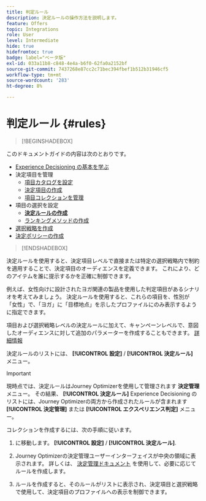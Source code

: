 ```yaml
---
title: 判定ルール
description: 決定ルールの操作方法を説明します。
feature: Offers
topic: Integrations
role: User
level: Intermediate
hide: true
hidefromtoc: true
badge: label="ベータ版"
exl-id: 033a11b8-c848-4e4a-b6f0-62fa0a2152bf
source-git-commit: 7437268e87cc2c71bec394fbef1b512b31946cf5
workflow-type: tm+mt
source-wordcount: '283'
ht-degree: 8%

---
```


# 判定ルール {#rules}

>[!BEGINSHADEBOX]

このドキュメントガイドの内容は次のとおりです。

* [Experience Decisioning の基本を学ぶ](gs-experience-decisioning.md)
* 決定項目を管理
   * [項目カタログを設定](catalogs.md)
   * [決定項目の作成](items.md)
   * [項目コレクションを管理](collections.md)
* 項目の選択を設定
   * **[決定ルールの作成](rules.md)**
   * [ランキングメソッドの作成](ranking.md)
* [選択戦略を作成](selection-strategies.md)
* [決定ポリシーの作成](create-decision.md)

>[!ENDSHADEBOX]

決定ルールを使用すると、決定項目レベルで直接または特定の選択戦略内で制約を適用することで、決定項目のオーディエンスを定義できます。 これにより、どのアイテムを誰に提示するかを正確に制御できます。

例えば、女性向けに設計されたヨガ関連の製品を使用した判定項目があるシナリオを考えてみましょう。 決定ルールを使用すると、これらの項目を、性別が「女性」で、「ヨガ」に「目標地点」を示したプロファイルにのみ表示するように指定できます。

項目および選択戦略レベルの決定ルールに加えて、キャンペーンレベルで、意図したオーディエンスに対して追加のパラメーターを作成することもできます。 [詳細情報](../campaigns/create-campaign.md)

決定ルールのリストには、 **[!UICONTROL 設定]** / **[!UICONTROL 決定ルール]** メニュー。

<!--![](assets/decision-rules-list.png)-->

>[!IMPORTANT]
>
>現時点では、決定ルールはJourney Optimizerを使用して管理されます **決定管理** メニュー。 その結果、 **[!UICONTROL 決定ルール]** Experience Decisioning のリストには、Journey Optimizerの両方から作成されたルールが含まれます **[!UICONTROL 決定管理]** または **[!UICONTROL エクスペリエンス判定]** メニュー。

コレクションを作成するには、次の手順に従います。

1. に移動します。 **[!UICONTROL 設定]** / **[!UICONTROL 決定ルール]**.
1. Journey Optimizerの決定管理ユーザーインターフェイスが中央の領域に表示されます。 詳しくは、 [決定管理ドキュメント](../offers/offer-library/creating-decision-rules.md) を使用して、必要に応じてルールを作成します。

1. ルールを作成すると、そのルールがリストに表示され、決定項目と選択戦略で使用して、決定項目のプロファイルへの表示を制御できます。
